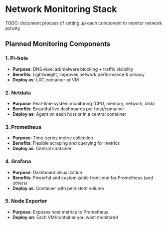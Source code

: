 # Network Monitoring Stack

TODO: document process of setting up each component to monitor network activity

## Planned Monitoring Components

### 1. Pi-hole
- **Purpose**: DNS-level ad/malware blocking + traffic visibility  
- **Benefits**: Lightweight, improves network performance & privacy  
- **Deploy as**: LXC container or VM  

### 2. Netdata
- **Purpose**: Real-time system monitoring (CPU, memory, network, disk)  
- **Benefits**: Beautiful live dashboards per host/container  
- **Deploy as**: Agent on each host or in a central container  

### 3. Prometheus
- **Purpose**: Time-series metric collection  
- **Benefits**: Flexible scraping and querying for metrics  
- **Deploy as**: Central container  

### 4. Grafana
- **Purpose**: Dashboard visualization  
- **Benefits**: Powerful and customizable front-end for Prometheus (and others)  
- **Deploy as**: Container with persistent volume  

### 5. Node Exporter
- **Purpose**: Exposes host metrics to Prometheus  
- **Deploy on**: Each VM/container you want monitored  

